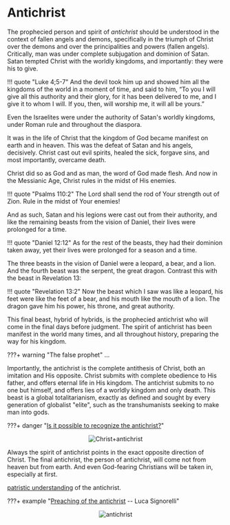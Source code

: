 # Antichrist

<!--
Lord Jesus Christ, Son of God
Have mercy on me, a sinner

Protect me from the evil one.
Enlighten my mind and my heart so that your wisdom may be revealed and articulated, all for your glory.

Lord Jesus Christ, Son of God
Have mercy on me, a sinner 
-->


The prophecied person and spirit of *antichrist* should be understood in the context of fallen angels and demons, specifically in the triumph of Christ over the demons and over the principalities and powers (fallen angels).
Critically, man was under complete subjugation and dominion of Satan.
Satan tempted Christ with the worldly kingdoms, and importantly: they were his to give.

!!! quote "Luke 4;5-7"
    And the devil took him up and showed him all the kingdoms of the world in a moment of time, and said to him, “To you I will give all this authority and their glory, for it has been delivered to me, and I give it to whom I will. If you, then, will worship me, it will all be yours.”

Even the Israelites were under the authority of Satan's worldly kingdoms, under Roman rule and throughout the diaspora.

It was in the life of Christ that the kingdom of God became manifest on earth and in heaven.
This was the defeat of Satan and his angels, decisively.
Christ cast out evil spirits, healed the sick, forgave sins, and most importantly, overcame death.

Christ did so as God and as man, the word of God made flesh.
And now in the Messianic Age, Christ rules in the midst of His enemies.

!!! quote "Psalms 110:2"
    The Lord shall send the rod of Your strength out of Zion. Rule in the midst of Your enemies!

And as such, Satan and his legions were cast out from their authority, and like the remaining beasts from the vision of Daniel, their lives were prolonged for a time.

!!! quote "Daniel 12:12"
    As for the rest of the beasts, they had their dominion taken away, yet their lives were prolonged for a season and a time.

The three beasts in the vision of Daniel were a leopard, a bear, and a lion. And the fourth beast was the serpent, the great dragon.
Contrast this with the beast in Revelation 13:

!!! quote "Revelation 13:2"
     Now the beast which I saw was like a leopard, his feet were like the feet of a bear, and his mouth like the mouth of a lion. The dragon gave him his power, his throne, and great authority.

This final beast, hybrid of hybrids, is the prophecied antichrist who will come in the final days before judgment.
The spirit of antichrist has been manifest in the world many times, and all throughout history, preparing the way for his kingdom.

???+ warning "The false prophet"
    ...

Importantly, the antichrist is the complete antithesis of Christ, both an imitation and His opposite.
Christ submits with complete obedience to His father, and offers eternal life in His kingdom.
The antichrist submits to no one but himself, and offers lies of a worldly kingdom and only death.
This beast is a global totalitarianism, exactly as defined and sought by every generation of globalist "elite", such as the transhumanists seeking to make man into gods.

???+ danger "[Is it possible to recognize the antichrist?](https://orthochristian.com/92434.html)"
    <center>![Christ+antichrist](/images/christ-antichrist.jpg)</center>


Always the spirit of antichrist points in the exact opposite direction of Christ.
The final antichrist, the person of antichrist, will come not from heaven but from earth.
And even God-fearing Christians will be taken in, especially at first.



[patristic understanding](https://orthochristian.com/106805.html) of the antichrist.


???+ example "[Preaching of the antichrist](https://en.m.wikipedia.org/wiki/The_Preaching_of_the_Antichrist) -- Luca Signorelli"
    <center>![antichrist](/images/antichrist.jpg)</center>



